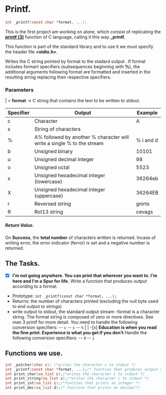 # Printf.
```` c
int _printf(const char *format, ...);
````
This is the first project am working on alone, which consist of replicating the **[printf (3)](https://man7.org/linux/man-pages/man3/printf.3.html)** function of C language, calling it this way **_printf.**

This function is part of the standard library **<stdio>** and to use it we must specify the header file **<stdio.h>**.

Writes the C string pointed by format to the stadard output **<stdout>**. If format includes formart specifiers (subsequences beginning with **%**), the additional arguments following format are formatted and inserted in the resulting string replacing their respective specifiers.
### Parameters
| > **format** -> C string that contains the text to be written to stdout.

| Specifier | Output | Example
------------ | ------------ | ----------
| c | Character | A
| s | String of characters |
| % | A% followed by another % character will write a single % to the stream| % i and d | Signed decimal integer | 98
| b | Unsigned binary | 10101
| u | Unsigned decimal integer | 98
| o | Unsigned octal | 5523
| x | Unsigned hexadecimal integer (lowercase) | 36264eb
| X | Unsigned hexadecimal integer (uppercase) | 36264EB
| r | Reversed string | gnirts |
| R | Rot13 string | cevags
##### Return Value.
On **Success**, the **total number** of characters written is returned.
Incase of writing error, the error indicator (ferror) is set and a negative number is returned.

## The Tasks.
-[x] **I'm not going anywhere. You can print that wherever you want to. I'm here and I'm a Spur for life.**
Write a function that produces output according to a format.

- Prototype: ``int _printf(const char *format, ...);``
- Returns: the number of characters printed (excluding the null byte used to end output to strings)
- write output to stdout, the standard output stream
-format is a character string. The format string is composed of zero or more directives. See man 3 printf for more detail. You need to handle the following conversion specifiers:
-- ``c``
-- ``s``
-- ``%``
|
| -[x] **Education is when you read the fine print. Experience is what you get if you don't**
Handle the following conversion specifiers:
-- ``d``
-- ``i``
## Functions we use.

````c 
int _putchar(char c); /*writes the character c to stdout */
int _printf(const char *format, ...);/* function that produces output according to a format.*/
int print_char(va_list c);/*writes the character c to stdout */
int print_string(va_list s);/*writes the character c to stdout */
int print_int(va_list i);/*function that prints an integer */
int print_dec(va_list d);/* function that prints an decimal*/
````

